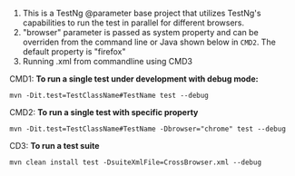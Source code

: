 1. This is a TestNg @parameter base project that utilizes TestNg's capabilities to run the test in parallel for different browsers.
2. "browser" parameter is passed as system property and can be overriden from the command line or Java shown below in `CMD2`. The default property is "firefox"
3. Running <testsuite>.xml from commandline using CMD3

CMD1: **To run a single test under development with debug mode:**

`mvn -Dit.test=TestClassName#TestName test --debug`

CMD2: **To run a single test with specific property**

`mvn -Dit.test=TestClassName#TestName -Dbrowser="chrome" test --debug`

CD3: **To run a test suite**

`mvn clean install test -DsuiteXmlFile=CrossBrowser.xml --debug`

